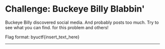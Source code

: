 # Challenge: Buckeye Billy Blabbin'

Buckeye Billy discovered social media. And probably posts too much. Try to see what you can find. for this problem and others!

Flag format: byuctf{insert_text_here}
____

